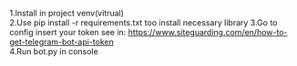 1.Install in project venv(vitrual)\
2.Use pip install -r requirements.txt too install necessary library
3.Go to config insert your token see in: https://www.siteguarding.com/en/how-to-get-telegram-bot-api-token \
4.Run bot.py in console 
